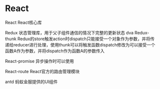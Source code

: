 # React

React
React核心库

Redux
状态管理库，用于父子组件通信的情况下完整的更新状态
dva
Redux-thunk
Redux的store触发action时dispatch只能接受一个对象作为参数，并将传递给reducer进行处理，使用thunk可以将触发函数dispatch修改为可以接受一个函数A作为参数，并将dispatch作为函数A的参数传入

React-promise
异步操作时可以使用

React-route
React官方的路由管理模块

antd
蚂蚁金服提供的UI组件